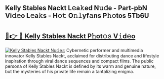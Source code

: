 ## Kelly Stables Nackt L𝚎a𝚔ed N𝚞𝚍e - Part-pbN Vi𝚍𝚎o L𝚎a𝚔s - H𝚘𝚝 O𝚗𝚕yf𝚊ns P𝚑𝚘tos 5Tb6U

# <h2><a href="http://kf407zb.oniu.top/?m=Kelly+Stables+Nackt">🔗👉 🔴 Kelly Stables Nackt P𝚑ot𝚘𝚜 V𝚒d𝚎o</a></h2>

[![Kelly Stables Nackt Nu𝚍e𝚜](https://i.imgur.com/0qMVB7G.gif)](http://kf407zb.oniu.top/?m=Kelly+Stables+Nackt)
Cybernetic performer and multimedia innovator Kelly Stables Nackt, acclaimed for distributing dance and lifestyle inspiration through viral dance sequences and compact films. The public persona of Kelly Stables Nackt is defined by its warm and genuine nature, but the mysteries of his private life remain a tantalizing enigma.  
